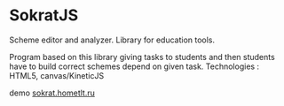 SokratJS
========

Scheme editor and analyzer.
Library for education tools.

Program based on this library giving tasks to students and then students have to build correct schemes depend on given task.
Technologies :  HTML5, canvas/KineticJS





demo [sokrat.hometlt.ru](https://sokrat.hometlt.ru)
